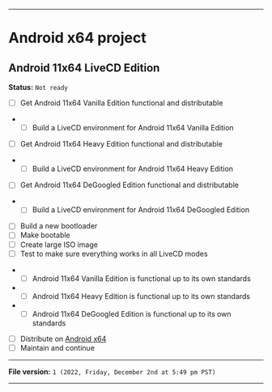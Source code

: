 
***

# Android x64 project

## Android 11x64 LiveCD Edition

**Status:** `Not ready`

- [ ] Get Android 11x64 Vanilla Edition functional and distributable
- - [ ] Build a LiveCD environment for Android 11x64 Vanilla Edition
- [ ] Get Android 11x64 Heavy Edition functional and distributable
- - [ ] Build a LiveCD environment for Android 11x64 Heavy Edition
- [ ] Get Android 11x64 DeGoogled Edition functional and distributable
- - [ ] Build a LiveCD environment for Android 11x64 DeGoogled Edition
- [ ] Build a new bootloader
- [ ] Make bootable
- [ ] Create large ISO image
- [ ] Test to make sure everything works in all LiveCD modes
- - [ ] Android 11x64 Vanilla Edition is functional up to its own standards
- - [ ] Android 11x64 Heavy Edition is functional up to its own standards
- - [ ] Android 11x64 DeGoogled Edition is functional up to its own standards
- [ ] Distribute on [Android x64](https://archive.org/details/@android-x64)
- [ ] Maintain and continue

***

**File version:** `1 (2022, Friday, December 2nd at 5:49 pm PST)`

***
